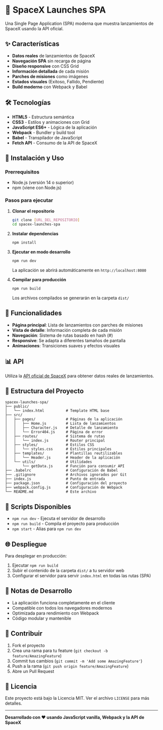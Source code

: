 # 🚀 SpaceX Launches SPA

Una Single Page Application (SPA) moderna que muestra lanzamientos de SpaceX usando la API oficial.

## ✨ Características

- **Datos reales** de lanzamientos de SpaceX
- **Navegación SPA** sin recarga de página
- **Diseño responsive** con CSS Grid
- **Información detallada** de cada misión
- **Parches de misiones** como imágenes
- **Estados visuales** (Exitoso, Fallido, Pendiente)
- **Build moderno** con Webpack y Babel

## 🛠️ Tecnologías

- **HTML5** - Estructura semántica
- **CSS3** - Estilos y animaciones con Grid
- **JavaScript ES6+** - Lógica de la aplicación
- **Webpack** - Bundler y build tool
- **Babel** - Transpilador de JavaScript
- **Fetch API** - Consumo de la API de SpaceX

## 🚀 Instalación y Uso

### Prerrequisitos
- Node.js (versión 14 o superior)
- npm (viene con Node.js)

### Pasos para ejecutar

1. **Clonar el repositorio**
   ```bash
   git clone [URL_DEL_REPOSITORIO]
   cd spacex-launches-spa
   ```

2. **Instalar dependencias**
   ```bash
   npm install
   ```

3. **Ejecutar en modo desarrollo**
   ```bash
   npm run dev
   ```
   La aplicación se abrirá automáticamente en `http://localhost:8080`

4. **Compilar para producción**
   ```bash
   npm run build
   ```
   Los archivos compilados se generarán en la carpeta `dist/`

## 📱 Funcionalidades

- **Página principal**: Lista de lanzamientos con parches de misiones
- **Vista de detalle**: Información completa de cada misión
- **Navegación**: Sistema de rutas basado en hash (#)
- **Responsive**: Se adapta a diferentes tamaños de pantalla
- **Animaciones**: Transiciones suaves y efectos visuales

## 📊 API

Utiliza la [API oficial de SpaceX](https://api.spacexdata.com/v5/launches) para obtener datos reales de lanzamientos.

## 🎯 Estructura del Proyecto

```
spacex-launches-spa/
├── public/
│   └── index.html          # Template HTML base
├── src/
│   ├── pages/              # Páginas de la aplicación
│   │   ├── Home.js         # Lista de lanzamientos
│   │   ├── Character.js    # Detalle de lanzamiento
│   │   └── Error404.js     # Página de error
│   ├── routes/             # Sistema de rutas
│   │   └── index.js        # Router principal
│   ├── styles/             # Estilos CSS
│   │   └── styles.css      # Estilos principales
│   ├── templates/          # Plantillas reutilizables
│   │   └── Header.js       # Header de la aplicación
│   └── utils/              # Utilidades
│       └── getData.js      # Función para consumir API
├── .babelrc                # Configuración de Babel
├── .gitignore              # Archivos ignorados por Git
├── index.js                # Punto de entrada
├── package.json            # Configuración del proyecto
├── webpack.config.js       # Configuración de Webpack
└── README.md               # Este archivo
```

## 🔧 Scripts Disponibles

- `npm run dev` - Ejecuta el servidor de desarrollo
- `npm run build` - Compila el proyecto para producción
- `npm start` - Alias para `npm run dev`

## 🌐 Despliegue

Para desplegar en producción:

1. Ejecutar `npm run build`
2. Subir el contenido de la carpeta `dist/` a tu servidor web
3. Configurar el servidor para servir `index.html` en todas las rutas (SPA)

## 📝 Notas de Desarrollo

- La aplicación funciona completamente en el cliente
- Compatible con todos los navegadores modernos
- Optimizada para rendimiento con Webpack
- Código modular y mantenible

## 🤝 Contribuir

1. Fork el proyecto
2. Crea una rama para tu feature (`git checkout -b feature/AmazingFeature`)
3. Commit tus cambios (`git commit -m 'Add some AmazingFeature'`)
4. Push a la rama (`git push origin feature/AmazingFeature`)
5. Abre un Pull Request

## 📄 Licencia

Este proyecto está bajo la Licencia MIT. Ver el archivo `LICENSE` para más detalles.

---

**Desarrollado con ❤️ usando JavaScript vanilla, Webpack y la API de SpaceX**
